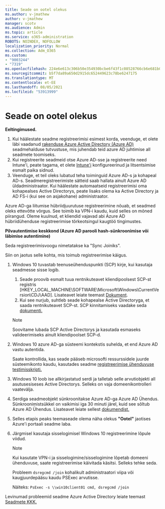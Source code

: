 ```yaml
---
title: Seade on ootel olekus
ms.author: v-jmathew
author: v-jmathew
manager: scotv
ms.audience: Admin
ms.topic: article
ms.service: o365-administration
ROBOTS: NOINDEX, NOFOLLOW
localization_priority: Normal
ms.collection: Adm_O365
ms.custom:
- "9003244"
- "7319"
ms.openlocfilehash: 224e6e613c306b50e354930bcbe6f43f1c08528766cb6e681b0e9826b2d55a4d
ms.sourcegitcommit: b5f7da89a650d2915dc652449623c78be6247175
ms.translationtype: MT
ms.contentlocale: et-EE
ms.lasthandoff: 08/05/2021
ms.locfileid: "53913999"
---
```

# <a name="device-in-pending-state"></a>Seade on ootel olekus

**Eeltingimused.**

1. Kui häälestate seadme registreerimisi esimest korda, veenduge, et olete läbi vaadanud [rakenduse Azure Active Directory (Azure AD)](https://docs.microsoft.com/azure/active-directory/devices/overview?WT.mc_id=Portal-Microsoft_Azure_Support) seadmehalduse tutvustuse, mis juhendab teid azure AD juhtimise all seadmete toomiseks.
2. Kui registreerite seadmeid otse Azure AD-sse ja registreerite need Intune'i, peate tagama, et [](https://docs.microsoft.com/mem/intune/fundamentals/licenses-assign?WT.mc_id=Portal-Microsoft_Azure_Support) olete [Intune'i](https://docs.microsoft.com/mem/intune/enrollment/device-enrollment?WT.mc_id=Portal-Microsoft_Azure_Support) konfigureerinud ja litsentsimise esmalt paika sidnud.
3. Veenduge, et teil oleks lubatud teha toiminguid Azure AD-s ja kohapeal AD-s. Seadmeregistreerimiste sätteid saab hallata ainult Azure AD üldadministraator. Kui häälestate automaatseid registreerimisi oma kohapealses Active Directorys, peate lisaks olema ka Active Directory ja AD FS-i (kui see on asjakohane) administraator.

Azure AD-ga liitumise hübriidjuurutuse registreerimine nõuab, et seadmed oleks ettevõtte võrgus. See toimib ka VPN-i kaudu, kuid selles on mõned piirangud. Oleme kuulnud, et kliendid vajavad abi Azure AD hübriidühenduse registreerimise tõrkeotsingul kaugtöö tingimustes.

**Pilvautentimise keskkond (Azure AD parooli hash-sünkroonimise või läbimise autentimine)**

Seda registreerimisvoogu nimetatakse ka "Sync Joiniks".

Siin on jaotus selle kohta, mis toimub registreerimise käigus.

1. Windows 10 tuvastab teenuseühenduspunkti (SCP) kirje, kui kasutaja seadmesse sisse logib.

    1. Seade proovib esmalt tuua rentnikuteavet kliendipoolsest SCP-st registris [HKEY_LOCAL_MACHINE\SOFTWARE\Microsoft\Windows\CurrentVersion\CDJ\AAD]. Lisateavet leiate teemast [Dokument](https://docs.microsoft.com/azure/active-directory/devices/hybrid-azuread-join-control).
    1. Kui see nurjub, suhtleb seade kohapealse Active Directoryga, et saada rentnikuteavet SCP-st. SCP kinnitamiseks vaadake seda [dokumenti.](https://docs.microsoft.com/azure/active-directory/devices/hybrid-azuread-join-manual#configure-a-service-connection-point)

    > [!NOTE]
    > Soovitame lubada SCP Active Directorys ja kasutada esmaseks valideerimiseks ainult kliendipoolset SCP-d.

2. Windows 10 azure AD-ga süsteemi kontekstis suhelda, et end Azure AD vastu autentida.

    Saate kontrollida, kas seade pääseb microsofti ressurssidele juurde süsteemikonto kaudu, kasutades seadme [registreerimise ühenduvuse testimisskripti.](https://gallery.technet.microsoft.com/Test-Device-Registration-3dc944c0)

3. Windows 10 loob ise allkirjastatud serdi ja talletab selle arvutiobjekti all asutusesiseses Active Directorys. Selleks on vaja domeenikontrolleri vaatevälja.

4. Serdiga seadmeobjekt sünkroonitakse Azure AD-ga Azure AD Ühendus. Sünkroonimistsükkel on vaikimisi iga 30 minuti järel, kuid see sõltub Azure AD Ühendus. Lisateavet leiate sellest [dokumendist.](https://docs.microsoft.com/azure/active-directory/hybrid/how-to-connect-sync-configure-filtering#organizational-unitbased-filtering)

5. Selles etapis peaks teemaseade olema näha olekus **"Ootel"** jaotises Azure'i portaali seadme laba.

6. Järgmisel kasutaja sisselogimisel Windows 10 registreerimine lõpule viidud.

    > [!NOTE]
    > Kui kasutate VPN-i ja sisselogimine/sisselogimine lõpetab domeeni ühenduvuse, saate registreerimise käivitada käsitsi. Selleks tehke seda.
    >
    > Probleem `dsregcmd /join` kohalikult administraatori viipa või kaugjuurdepääsu kaudu PSExec arvutisse.
    >
    > Näiteks: `PsExec -s \\win10client01 cmd, dsregcmd /join`

Levinumad probleemid seadme Azure Active Directory leiate teemast [Seadmete KKK.](https://docs.microsoft.com/azure/active-directory/devices/faq)
